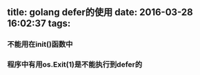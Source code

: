 title: golang defer的使用
date: 2016-03-28 16:02:37
tags:
---

### 不能用在init()函数中
### 程序中有用os.Exit(1)是不能执行到defer的

